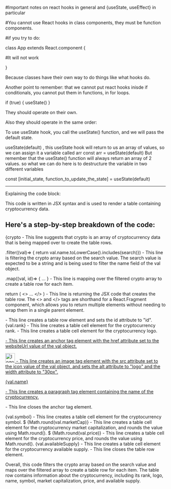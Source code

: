 #Important notes on react hooks in general and {useState, useEffect} in particular 

#You cannot use React hooks in class components, they must be function components.

#if you try to do:

class App extends React.component {

#It will not work

}

Because classes have their own way to do things like what hooks do.

Another point to remember: that we cannot put react hooks inisde if conditionals, you cannot put them in functions, in for loops.

if (true) {
    useState()
}

They should operate on their own.

Also they should operate in the same order:

To use useState hook, you call the useState() function, and we will pass the default state.

useState(default) , this useState hook will return to us an array of values, so we can assign it a variable called arr
const arr = useState(default)
But remember that the useState() function will always return an array of 2 values.
so what we can do here is to destructure the variable in two different variables

const [initial_state, function_to_update_the_state] = useState(default)

------------------------------------------------------------------------------------

Explaining the <tbody> code block:

This code is written in JSX syntax and is used to render a table containing cryptocurrency data.

Here's a step-by-step breakdown of the code:
--------------------------------------------
    
{crypto - This line suggests that crypto is an array of cryptocurrency data that is being mapped over to create the table rows.

.filter((val)=> { return val.name.toLowerCase().includes(search)}) - This line is filtering the crypto array based on the search value. The search value is expected to be a string and is being used to filter the name field of the val object.

.map((val, id)=> { ... } - This line is mapping over the filtered crypto array to create a table row for each item.

return ( <> ... </> ) - This line is returning the JSX code that creates the table row. The <> and </> tags are shorthand for a React.Fragment component, which allows you to return multiple elements without needing to wrap them in a single parent element.

<tr id="id"> - This line creates a table row element and sets the id attribute to "id".

<td className="rank">{val.rank}</td> - This line creates a table cell element for the cryptocurrency rank.

<td className="logo"> - This line creates a table cell element for the cryptocurrency logo.

<a href={val.websiteUrl}> - This line creates an anchor tag element with the href attribute set to the websiteUrl value of the val object.

<img src={val.icon} alt="logo" width="30px"/> - This line creates an image tag element with the src attribute set to the icon value of the val object, and sets the alt attribute to "logo" and the width attribute to "30px".

<p>{val.name}</p> - This line creates a paragraph tag element containing the name of the cryptocurrency.

</a> - This line closes the anchor tag element.

<td className="symbol">{val.symbol}</td> - This line creates a table cell element for the cryptocurrency symbol.

<td>$ {Math.round(val.marketCap)} </td> - This line creates a table cell element for the cryptocurrency market capitalization, and rounds the value using Math.round().

<td>$ {Math.round(val.price)} </td> - This line creates a table cell element for the cryptocurrency price, and rounds the value using Math.round().

<td>{val.availableSupply}</td> - This line creates a table cell element for the cryptocurrency available supply.

</tr> - This line closes the table row element.

Overall, this code filters the crypto array based on the search value and maps over the filtered array to create a table row for each item. The table row contains information about the cryptocurrency, including its rank, logo, name, symbol, market capitalization, price, and available supply.
